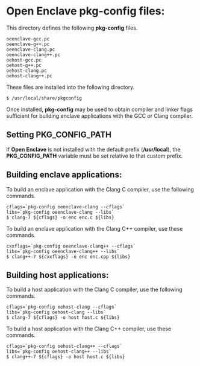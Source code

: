 Open Enclave pkg-config files:
==============================

This directory defines the following **pkg-config** files.

```
oeenclave-gcc.pc
oeenclave-g++.pc
oeenclave-clang.pc
oeenclave-clang++.pc
oehost-gcc.pc
oehost-g++.pc
oehost-clang.pc
oehost-clang++.pc
```

These files are installed into the following directory.

```
$ /usr/local/share/pkgconfig
```

Once installed, **pkg-config** may be used to obtain compiler and linker flags 
sufficient for building enclave applications with the GCC or Clang compiler.

Setting **PKG_CONFIG_PATH**
---------------------------

If **Open Enclave** is not installed with the default prefix (**/usr/local**),
the **PKG_CONFIG_PATH** variable must be set relative to that custom prefix.

Building enclave applications:
------------------------------

To build an enclave application with the Clang C compiler, use the following 
commands.

```
cflags=`pkg-config oeenclave-clang --cflags`
libs=`pkg-config oeenclave-clang --libs`
$ clang-7 ${cflags} -o enc enc.c ${libs}
```

To build an enclave application with the Clang C++ compiler, use these commands.

```
cxxflags=`pkg-config oeenclave-clang++ --cflags`
libs=`pkg-config oeenclave-clang++ --libs`
$ clang++-7 ${cxxflags} -o enc enc.cpp ${libs}
```

Building host applications:
---------------------------

To build a host application with the Clang C compiler, use the following 
commands.

```
cflags=`pkg-config oehost-clang --cflags`
libs=`pkg-config oehost-clang --libs`
$ clang-7 ${cflags} -o host host.c ${libs}
```

To build a host application with the Clang C++ compiler, use these commands.

```
cflags=`pkg-config oehost-clang++ --cflags`
libs=`pkg-config oehost-clang++ --libs`
$ clang++-7 ${cflags} -o host host.c ${libs}
```
